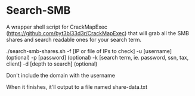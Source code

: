 # Search-SMB
A wrapper shell script for CrackMapExec (https://github.com/byt3bl33d3r/CrackMapExec) that will grab all the SMB shares and search readable ones for your search term.

./search-smb-shares.sh 
	-f [IP or file of IPs to check] 
	-u [username] (optional) 
	-p [password] (optional) 
	-k [search term, ie. password, ssn, tax, client] 
	-d [depth to search] (optional)
  
Don't include the domain with the username

When it finishes, it'll output to a file named share-data.txt
